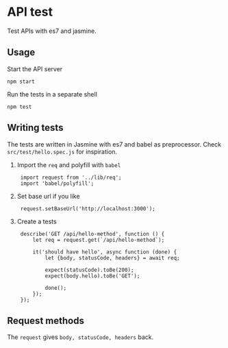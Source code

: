 # API test

Test APIs with es7 and jasmine. 

## Usage
Start the API server

	npm start

Run the tests in a separate shell

	npm test

## Writing tests
The tests are written in Jasmine with es7 and babel as preprocessor. Check `src/test/hello.spec.js` for inspiration.

1. Import the `req` and polyfill with `babel`

		import request from '../lib/req';
		import 'babel/polyfill';

2. Set base url if you like
	
		request.setBaseUrl('http://localhost:3000');

3. Create a tests

		describe('GET /api/hello-method', function () {
			let req = request.get(`/api/hello-method`);
	
			it('should have hello', async function (done) {
				let {body, statusCode, headers} = await req;
	
				expect(statusCode).toBe(200);
				expect(body.hello).toBe('GET');
	
				done();
			});
		});

## Request methods
The `request` gives `body, statusCode, headers` back.
